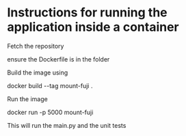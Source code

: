 # Instructions for running the application inside a container

Fetch the repository

ensure the Dockerfile is in the folder

Build the image using

docker build --tag mount-fuji .

Run the image

docker run -p 5000 mount-fuji

This will run the main.py and the unit tests
